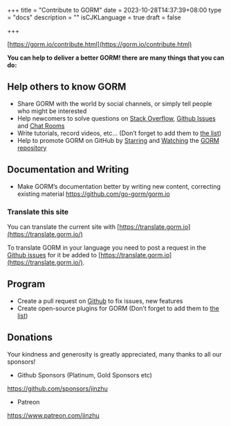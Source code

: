 +++
title = "Contribute to GORM"
date = 2023-10-28T14:37:39+08:00
type = "docs"
description = ""
isCJKLanguage = true
draft = false

+++

[https://gorm.io/contribute.html](https://gorm.io/contribute.html)

**You can help to deliver a better GORM! there are many things that you can do:**

## Help others to know GORM

- Share GORM with the world by social channels, or simply tell people who might be interested
- Help newcomers to solve questions on [Stack Overflow](https://stackoverflow.com/questions/tagged/go-gorm), [Github Issues](https://github.com/go-gorm/gorm/issues) and [Chat Rooms](https://gorm.io/community.html#Chat)
- Write tutorials, record videos, etc… (Don’t forget to add them to [the list](https://gorm.io/community.html))
- Help to promote GORM on GitHub by [Starring](https://github.com/go-gorm/gorm/stargazers) and [Watching](https://github.com/go-gorm/gorm/watchers) the [GORM repository](https://github.com/go-gorm/gorm)

## Documentation and Writing

- Make GORM’s documentation better by writing new content, correcting existing material
  https://github.com/go-gorm/gorm.io

### Translate this site

You can translate the current site with [https://translate.gorm.io](https://translate.gorm.io/)

To translate GORM in your language you need to post a request in the [Github issues](https://github.com/go-gorm/gorm.io/issues) for it be added to [https://translate.gorm.io](https://translate.gorm.io/).

## Program

- Create a pull request on [Github](https://github.com/go-gorm/gorm) to fix issues, new features
- Create open-source plugins for GORM (Don’t forget to add them to [the list](https://gorm.io/community.html#Open-Sources))

## Donations

Your kindness and generosity is greatly appreciated, many thanks to all our sponsors!

- Github Sponsors (Platinum, Gold Sponsors etc)

https://github.com/sponsors/jinzhu

- Patreon

https://www.patreon.com/jinzhu